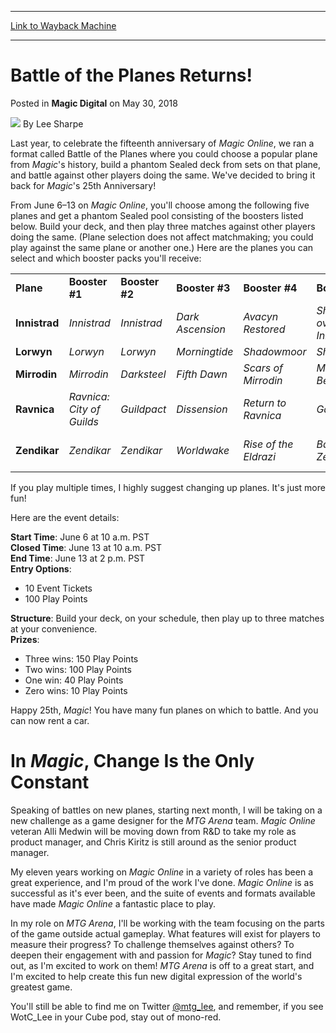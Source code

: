 
---
[Link to Wayback Machine](https://web.archive.org/web/20180531162054/https://magic.wizards.com/en/articles/archive/magic-digital/battle-planes-returns-2018-05-30)

[_metadata_:author]:- "Lee Sharpe"
[_metadata_:description]:- "In celebration of Magic's 25th Anniversary, Magic Online is running Battle of the Planes once again! Check out the format, prizes, and more here."
[_metadata_:generator]:- "Drupal 7 (http://drupal.org)"
[_metadata_:node]:- "1288076"
[_metadata_:publish_date]:- "2018-05-30"
[_metadata_:source]:- "div-main-content"
[_metadata_:title]:- "Battle of the Planes Returns!"
[_metadata_:wayback_capture_timestamp]:- "2018-05-31 16:20:54"
[_metadata_:wayback_raw_url]:- "https://web.archive.org/web/20180531162054id_/https://magic.wizards.com/en/articles/archive/magic-digital/battle-planes-returns-2018-05-30"
[_metadata_:wayback_url]:- "https://magic.wizards.com/en/articles/archive/magic-digital/battle-planes-returns-2018-05-30"
---


Battle of the Planes Returns!
=============================



 Posted in **Magic Digital**
 on May 30, 2018 






![](https://media.magic.wizards.com/styles/auth_small/public/images/person/lee_author_image_0.jpeg)
By Lee Sharpe











Last year, to celebrate the fifteenth anniversary of *Magic Online*, we ran a format called Battle of the Planes where you could choose a popular plane from *Magic*'s history, build a phantom Sealed deck from sets on that plane, and battle against other players doing the same. We've decided to bring it back for *Magic*'s 25th Anniversary!


From June 6–13 on *Magic Online*, you'll choose among the following five planes and get a phantom Sealed pool consisting of the boosters listed below. Build your deck, and then play three matches against other players doing the same. (Plane selection does not affect matchmaking; you could play against the same plane or another one.) Here are the planes you can select and which booster packs you'll receive:




|  |  |  |  |  |  |  |
| --- | --- | --- | --- | --- | --- | --- |
| **Plane** | **Booster #1** | **Booster #2** | **Booster #3** | **Booster #4** | **Booster #5** | **Booster #6** |
| **Innistrad** | *Innistrad* | *Innistrad* | *Dark Ascension* | *Avacyn Restored* | *Shadows over Innistrad* | *Eldritch Moon* |
| **Lorwyn** | *Lorwyn* | *Lorwyn* | *Morningtide* | *Shadowmoor* | *Shadowmoor* | *Eventide* |
| **Mirrodin** | *Mirrodin* | *Darksteel* | *Fifth Dawn* | *Scars of Mirrodin* | *Mirrodin Besieged* | *New Phyrexia* |
| **Ravnica** | *Ravnica: City of Guilds* | *Guildpact* | *Dissension* | *Return to Ravnica* | *Gatecrash* | *Dragon's Maze* |
| **Zendikar** | *Zendikar* | *Zendikar* | *Worldwake* | *Rise of the Eldrazi* | *Battle for Zendikar* | *Oath of the Gatewatch* |

If you play multiple times, I highly suggest changing up planes. It's just more fun!


Here are the event details:


**Start Time**: June 6 at 10 a.m. PST  
**Closed Time**: June 13 at 10 a.m. PST  
**End Time**: June 13 at 2 p.m. PST  
**Entry Options**:


* 10 Event Tickets
* 100 Play Points

**Structure**: Build your deck, on your schedule, then play up to three matches at your convenience.  
**Prizes**:


* Three wins: 150 Play Points
* Two wins: 100 Play Points
* One win: 40 Play Points
* Zero wins: 10 Play Points

Happy 25th, *Magic*! You have many fun planes on which to battle. And you can now rent a car.


In *Magic*, Change Is the Only Constant
=======================================


Speaking of battles on new planes, starting next month, I will be taking on a new challenge as a game designer for the *MTG Arena* team. *Magic Online* veteran Alli Medwin will be moving down from R&D to take my role as product manager, and Chris Kiritz is still around as the senior product manager.


My eleven years working on *Magic Online* in a variety of roles has been a great experience, and I'm proud of the work I've done. *Magic Online* is as successful as it's ever been, and the suite of events and formats available have made *Magic Online* a fantastic place to play.


In my role on *MTG Arena*, I'll be working with the team focusing on the parts of the game outside actual gameplay. What features will exist for players to measure their progress? To challenge themselves against others? To deepen their engagement with and passion for *Magic*? Stay tuned to find out, as I'm excited to work on them! *MTG Arena* is off to a great start, and I'm excited to help create this fun new digital expression of the world's greatest game.


You'll still be able to find me on Twitter [@mtg\_lee](https://twitter.com/mtg_lee), and remember, if you see WotC\_Lee in your Cube pod, stay out of mono-red.







